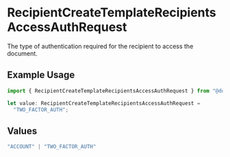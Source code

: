 # RecipientCreateTemplateRecipientsAccessAuthRequest

The type of authentication required for the recipient to access the document.

## Example Usage

```typescript
import { RecipientCreateTemplateRecipientsAccessAuthRequest } from "@documenso/sdk-typescript/models/operations";

let value: RecipientCreateTemplateRecipientsAccessAuthRequest =
  "TWO_FACTOR_AUTH";
```

## Values

```typescript
"ACCOUNT" | "TWO_FACTOR_AUTH"
```